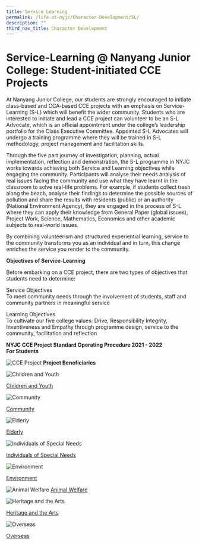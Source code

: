 ```yaml
---
title: Service Learning
permalink: /life-at-nyjc/Character-Development/SL/
description: ""
third_nav_title: Character Development
---
```

# Service-Learning @ Nanyang Junior College: Student-initiated CCE Projects


At Nanyang Junior College, our students are strongly encouraged to initiate class-based and CCA-based CCE projects with an emphasis on Service-Learning (S-L) which will benefit the wider community. Students who are interested to initiate and lead a CCE project can volunteer to be an S-L Advocate, which is an official appointment under the college’s leadership portfolio for the Class Executive Committee. Appointed S-L Advocates will undergo a training programme where they will be trained in S-L methodology, project management and facilitation skills.

Through the five part journey of investigation, planning, actual implementation, reflection and demonstration, the S-L programme in NYJC works towards achieving both Service and Learning objectives while engaging the community. Participants will analyse their needs analysis of real issues facing the community and use what they have learnt in the classroom to solve real-life problems. For example, if students collect trash along the beach, analyse their findings to determine the possible sources of pollution and share the results with residents (public) or an authority (National Environment Agency), they are engaged in the process of S-L where they can apply their knowledge from General Paper (global issues), Project Work, Science, Mathematics, Economics and other academic subjects to real-world issues. 

By combining volunteerism and structured experiential learning, service to the community transforms you as an individual and in turn, this change enriches the service you render to the community. 

**Objectives of Service-Learning**

Before embarking on a CCE project, there are two types of objectives that students need to determine:

Service Objectives  
To meet community needs through the involvement of students, staff and community partners in meaningful service

Learning Objectives  
To cultivate our five college values: Drive, Responsibility Integrity, Inventiveness and Empathy through programme design, service to the community, facilitation and reflection

**NYJC CCE Project Standard Operating Procedure 2021 - 2022  
For Students**

![CCE Project](/images/NYJC-CCE-Project-Student-SOP-2023-2024.jpg)
**Project Beneficiaries**

![Children and Youth](/images/Children-and-Youth.jpg "Children and Youth")

[Children and Youth](/service-learning/children/)

![Community](/images/Community.jpg)

[Community](/service-learning/Community)


![Elderly](/images/Elderly.jpg "Elderly")

[Elderly](/service-learning/Elderly)

![Individuals of Special Needs](/images/Individuals-of-Special-Needs.jpg "Individuals of Special Needs")

[Individuals of Special Needs](/service-learning/Needs)

![Environment](/images/Environment.jpg "Environment")

[Environment](/service-learning/Environment)

![Animal Welfare](/images/Animal-Welfare.jpg "Animal Welfare")
[Animal Welfare](/service-learning/Animals)

![Heritage and the Arts](/images/Heritage-and-the-Arts.jpg "Heritage and the Arts")

[Heritage and the Arts](/service-learning/Arts)

![Overseas](/images/Overseas.jpg "Overseas")

[Overseas](/service-learning/Overseas)